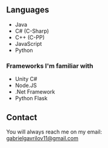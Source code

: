 ## Languages

- Java
- C# (C-Sharp)
- C++ (C-PP)
- JavaScript
- Python

### Frameworks I'm familiar with

- Unity C#
- Node.JS
- .Net Framework
- Python Flask

## Contact 

You will always reach me on my email:<br>
gabrielgavrilov11@gmail.com
